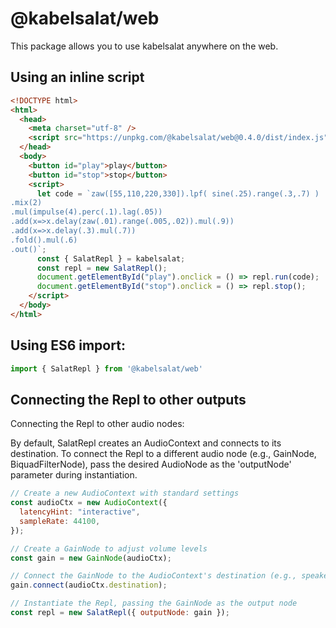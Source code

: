 # @kabelsalat/web

This package allows you to use kabelsalat anywhere on the web. 

## Using an inline script
```html
<!DOCTYPE html>
<html>
  <head>
    <meta charset="utf-8" />
    <script src="https://unpkg.com/@kabelsalat/web@0.4.0/dist/index.js"></script>
  </head>
  <body>
    <button id="play">play</button>
    <button id="stop">stop</button>
    <script>
      let code = `zaw([55,110,220,330]).lpf( sine(.25).range(.3,.7) )
.mix(2)
.mul(impulse(4).perc(.1).lag(.05))
.add(x=>x.delay(zaw(.01).range(.005,.02)).mul(.9))
.add(x=>x.delay(.3).mul(.7))
.fold().mul(.6)
.out()`;
      const { SalatRepl } = kabelsalat;
      const repl = new SalatRepl();
      document.getElementById("play").onclick = () => repl.run(code);
      document.getElementById("stop").onclick = () => repl.stop();
    </script>
  </body>
</html>
```

## Using ES6 import:
```js
import { SalatRepl } from '@kabelsalat/web'
```

## Connecting the Repl to other outputs
Connecting the Repl to other audio nodes:

By default, SalatRepl creates an AudioContext and connects to its destination. To connect the Repl to a different audio node (e.g., GainNode, BiquadFilterNode), pass the desired AudioNode as the 'outputNode' parameter during instantiation.

```js
// Create a new AudioContext with standard settings
const audioCtx = new AudioContext({
  latencyHint: "interactive",
  sampleRate: 44100,
});

// Create a GainNode to adjust volume levels
const gain = new GainNode(audioCtx);

// Connect the GainNode to the AudioContext's destination (e.g., speakers)
gain.connect(audioCtx.destination);

// Instantiate the Repl, passing the GainNode as the output node
const repl = new SalatRepl({ outputNode: gain });
```